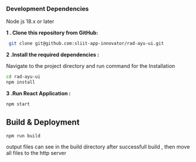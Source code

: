 ### Development Dependencies

Node js 18.x or later



**1 . Clone this repository from GitHub:**

```bash
 git clone git@github.com:sliit-app-innovator/rad-ayu-ui.git

```
**2 .Install the required dependencies :**

 Navigate to the project directory and run command for the Installation
```bash
cd rad-ayu-ui
npm install
```
**3 .Run React Application  :**

```bash
npm start
```

## Build & Deployment 
```bash
npm run build
```
output files can see in the build directory after successfull build , then move all files to the http server
